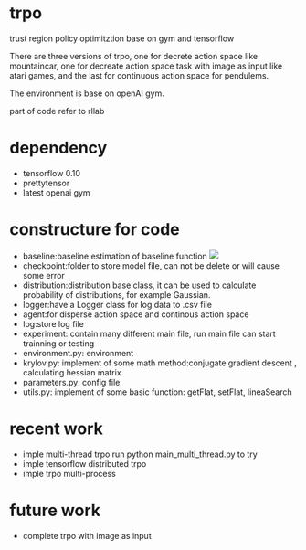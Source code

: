 # trpo
trust region policy optimitztion base on gym and tensorflow

<p>There are three versions of trpo, one for decrete action space like mountaincar, one for decreate action space task with image as input like atari games, and the last for continuous action space for pendulems.</p>
<p>The environment is base on openAI gym.</p>
<p>part of code refer to rllab</p>

# dependency
<ul>
<li>tensorflow 0.10</li>
<li>prettytensor</li>
<li>latest openai gym</li>
</ul>

# constructure for code
<ul>
<li>baseline:baseline estimation of baseline function  <img src="http://www.forkosh.com/mathtex.cgi?V_\pi"> </li>
<li>checkpoint:folder to store model file, can not be delete or will cause some error</li>
<li>distribution:distribution base class, it can be used to calculate probability of distributions, for example Gaussian.</li>
<li>logger:have a Logger class for log data to .csv file</li>
<li>agent:for disperse action space and continous action space</li>
<li>log:store log file</li>
<li>experiment: contain many different main file, run main file can start trainning or testing</li>
<li>environment.py: environment</li>
<li>krylov.py: implement of some math method:conjugate gradient descent , calculating hessian matrix</li>
<li>parameters.py: config file</li>
<li>utils.py: implement of some basic function: getFlat, setFlat, lineaSearch</li>
</ul>

# recent work
<ul>
<li>imple multi-thread trpo run  python main_multi_thread.py to try</li>
<li>imple tensorflow distributed trpo</li>
<li>imple trpo multi-process</li>
</ul>

# future work
<ul>
<li>complete trpo with image as input</li>
</ul>


